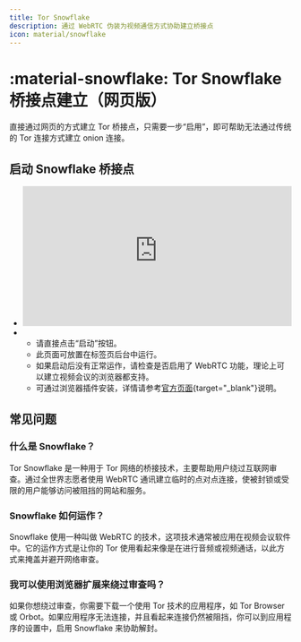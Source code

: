 ```yaml
---
title: Tor Snowflake
description: 通过 WebRTC 伪装为视频通信方式协助建立桥接点
icon: material/snowflake
---
```

# :material-snowflake: Tor Snowflake 桥接点建立（网页版）

直接通过网页的方式建立 Tor 桥接点，只需要一步“启用”，即可帮助无法通过传统的 Tor 连接方式建立 onion 连接。

## 启动 Snowflake 桥接点

<div class="grid cards" markdown>

-   <iframe src="https://snowflake.torproject.org/embed.html" width="100%" height="250" frameborder="0" scrolling="no"></iframe>

-   
    - 请直接点击“启动”按钮。
    - 此页面可放置在标签页后台中运行。
    - 如果启动后没有正常运作，请检查是否启用了 WebRTC 功能，理论上可以建立视频会议的浏览器都支持。
    - 可通过浏览器插件安装，详情请参考[官方页面](https://snowflake.torproject.org/){target="_blank"}说明。

</div>

## 常见问题

### 什么是 Snowflake？

Tor Snowflake 是一种用于 Tor 网络的桥接技术，主要帮助用户绕过互联网审查。通过全世界志愿者使用 WebRTC 通讯建立临时的点对点连接，使被封锁或受限的用户能够访问被阻挡的网站和服务。

### Snowflake 如何运作？

Snowflake 使用一种叫做 WebRTC 的技术，这项技术通常被应用在视频会议软件中。它的运作方式是让你的 Tor 使用看起来像是在进行音频或视频通话，以此方式来掩盖并避开网络审查。

### 我可以使用浏览器扩展来绕过审查吗？

如果你想绕过审查，你需要下载一个使用 Tor 技术的应用程序，如 Tor Browser 或 Orbot。如果应用程序无法连接，并且看起来连接仍然被阻挡，你可以到应用程序的设置中，启用 Snowflake 来协助解封。

